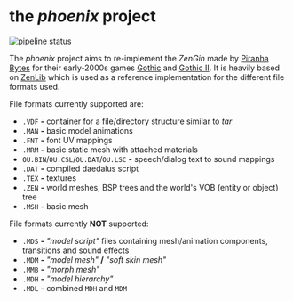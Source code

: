 # the _phoenix_ project
[![pipeline status](https://gitlab.com/lmichaelis/phoenix/badges/main/pipeline.svg)](https://gitlab.com/lmichaelis/phoenix/-/commits/main)

The _phoenix_ project aims to re-implement the _ZenGin_ made by [Piranha Bytes](https://www.piranha-bytes.com/) for their early-2000s games [Gothic](https://en.wikipedia.org/wiki/Gothic_(video_game)) and [Gothic II](https://en.wikipedia.org/wiki/Gothic_II). It is heavily based on [ZenLib](https://github.com/Try/ZenLib) which is used as a reference implementation for the different file formats used.

File formats currently supported are:
* `.VDF` __-__ container for a file/directory structure similar to _tar_
* `.MAN` __-__ basic model animations
* `.FNT` __-__ font UV mappings
* `.MRM` __-__ basic static mesh with attached materials
* `OU.BIN`/`OU.CSL`/`OU.DAT`/`OU.LSC` __-__ speech/dialog text to sound mappings
* `.DAT` __-__ compiled daedalus script
* `.TEX` __-__ textures
* `.ZEN` __-__ world meshes, BSP trees and the world's VOB (entity or object) tree
* `.MSH` __-__ basic mesh

File formats currently __NOT__ supported:
* `.MDS` __-__ _"model script"_ files containing mesh/animation components, transitions and sound effects
* `.MDM` __-__ _"model mesh"_ __/__ _"soft skin mesh"_
* `.MMB` __-__ _"morph mesh"_
* `.MDH` __-__ _"model hierarchy"_
* `.MDL` __-__ combined `MDH` and `MDM`